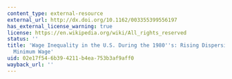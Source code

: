 ```yaml
---
content_type: external-resource
external_url: http://dx.doi.org/10.1162/003355399556197
has_external_license_warning: true
license: https://en.wikipedia.org/wiki/All_rights_reserved
status: ''
title: 'Wage Inequality in the U.S. During the 1980''s: Rising Dispersion or Falling
  Minimum Wage'
uid: 02e17f54-6b39-4211-b4ea-753b3af9aff0
wayback_url: ''
---
```

